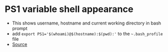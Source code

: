 # PS1 variable shell appearance

- This shows username, hostname and current working directory in bash prompt
- add `export PS1='$(whoami)@$(hostname):$(pwd):'` to the `~.bash_profile` file
- [Source](https://superuser.com/questions/601181/how-to-display-current-path-in-command-prompt-in-linuxs-sh-not-bash)
